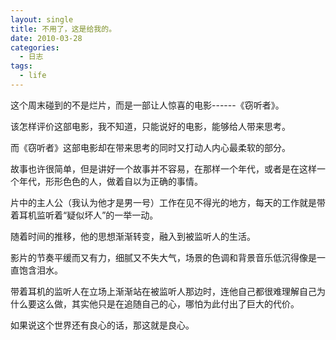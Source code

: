 ```yaml
---
layout: single
title: 不用了，这是给我的。
date: 2010-03-28
categories:
  - 日志
tags:
  - life
---
```


这个周末碰到的不是烂片，而是一部让人惊喜的电影------《窃听者》。

该怎样评价这部电影，我不知道，只能说好的电影，能够给人带来思考。

而《窃听者》这部电影却在带来思考的同时又打动人内心最柔软的部分。

故事也许很简单，但是讲好一个故事并不容易，在那样一个年代，或者是在这样一个年代，形形色色的人，做着自以为正确的事情。

片中的主人公（我认为他才是男一号）工作在见不得光的地方，每天的工作就是带着耳机监听着“疑似坏人”的一举一动。

随着时间的推移，他的思想渐渐转变，融入到被监听人的生活。

影片的节奏平缓而又有力，细腻又不失大气，场景的色调和背景音乐低沉得像是一直饱含泪水。

带着耳机的监听人在立场上渐渐站在被监听人那边时，连他自己都很难理解自己为什么要这么做，其实他只是在追随自己的心，哪怕为此付出了巨大的代价。

如果说这个世界还有良心的话，那这就是良心。
